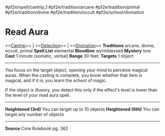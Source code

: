 #pf2e/spell/cantrip_1 #pf2e/tradition/arcane #pf2e/tradition/primal #pf2e/tradition/divine #pf2e/tradition/occult #pf2e/school/divination 
# Read Aura
==[Cantrip](../../../Traits/Cantrip.md)== | ==[Detection](../../../Traits/Detection.md)== | ==[Divination](../../../Traits/Divination.md)==
**Traditions** arcane, divine, occult, primal
**Spell List** elemental
**Bloodline** wyrmblessed
**Mystery** lore
**Cast** 1 minute (somatic, verbal)
**Range** 30 feet; **Targets** 1 object

---
You focus on the target object, opening your mind to perceive magical auras. When the casting is complete, you know whether that item is magical, and if it is, you learn the school of magic.

If the object is illusory, you detect this only if the effect's level is lower than the level of your read aura spell.

---
**Heightened (3rd)** You can target up to 10 objects
**Heightened (6th)** You can target any number of objects

---
**Source** Core Rulebook pg. 362